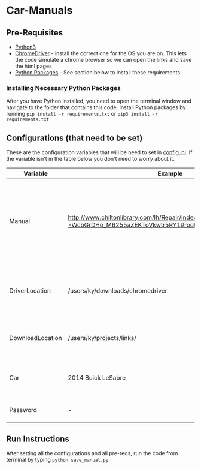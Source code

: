 # Car-Manuals

## Pre-Requisites
* [Python3](https://realpython.com/installing-python/)
* [ChromeDriver](http://chromedriver.chromium.org/downloads) - install the correct one for the OS you are on. This lets the code simulate a chrome browser so we can open the links and save the html pages
* [Python Packages](requirements.txt) - See section below to install these requirements

### Installing Necessary Python Packages

After you have Python installed, you need to open the terminal window and navigate to the folder that contains this code. Install Python packages by running `pip install -r requirements.txt` or `pip3 install -r requirements.txt`

## Configurations (that need to be set)

These are the configuration variables that will be need to set in [config.ini](config.ini). If the variable isn't in the table below you don't need to worry about it.

| Variable | Example | Description |
| -------- | ------- | ----------- |
| Manual | http://www.chiltonlibrary.com/lh/Repair/Index/mwellxHWd41jTqW6Hz_-WcbGrDHo_M6255aZEKToVkwtr5RY1#root | The link to the repair manual for whatever car. Should be at the very first page of the table of contents and the screen is white |
| DriverLocation | /users/ky/downloads/chromedriver | Location of where you downloaded the ChromeDriver so the code can run |
| DownloadLocation | /users/ky/projects/links/ | Location of where you want the manual to be saved |
| Car | 2014 Buick LeSabre | Name of the car for the manual you are downloading |
| Password | - | Password for the site with the manual | 

## Run Instructions

After setting all the configurations and all pre-reqs, run the code from terminal by typing `python save_manual.py`